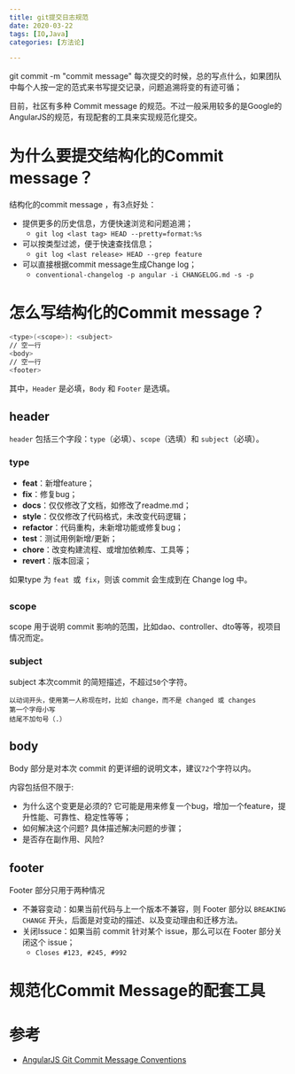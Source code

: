```yaml
---
title: git提交日志规范
date: 2020-03-22
tags: [IO,Java]
categories: [方法论]

---
```


git commit -m "commit message" 每次提交的时候，总的写点什么，如果团队中每个人按一定的范式来书写提交记录，问题追溯将变的有迹可循；

目前，社区有多种 Commit message 的规范。不过一般采用较多的是Google的AngularJS的规范，有现配套的工具来实现规范化提交。

<!-- more -->  

# 为什么要提交结构化的Commit message？

结构化的commit message ，有3点好处：

* 提供更多的历史信息，方便快速浏览和问题追溯；
  * `git log <last tag> HEAD --pretty=format:%s`
* 可以按类型过滤，便于快速查找信息；
  * `git log <last release> HEAD --grep feature`
* 可以直接根据commit message生成Change log；
  * `conventional-changelog -p angular -i CHANGELOG.md -s -p `

# 怎么写结构化的Commit message？

```bash
<type>(<scope>): <subject>
// 空一行
<body>
// 空一行
<footer>
```

其中，`Header` 是必填，`Body` 和 `Footer` 是选填。

## header
`header` 包括三个字段：`type`（必填）、`scope`（选填）和 `subject`（必填）。

### type
* **feat**：新增feature；
*  **fix**：修复bug；
* **docs**：仅仅修改了文档，如修改了readme.md；
* **style**：仅仅修改了代码格式，未改变代码逻辑；
* **refactor**：代码重构，未新增功能或修复bug；
* **test**：测试用例新增/更新；
* **chore**：改变构建流程、或增加依赖库、工具等；
* **revert**：版本回滚；

如果type 为 `feat `或` fix`，则该 commit 会生成到在 Change log 中。

## 

### scope

scope 用于说明 commit 影响的范围，比如dao、controller、dto等等，视项目情况而定。

### subject

subject 本次commit 的简短描述，不超过`50`个字符。

```
以动词开头，使用第一人称现在时，比如 change，而不是 changed 或 changes
第一个字母小写
结尾不加句号（.）
```

## body

Body 部分是对本次 commit 的更详细的说明文本，建议`72`个字符以内。 

内容包括但不限于:
* 为什么这个变更是必须的? 它可能是用来修复一个bug，增加一个feature，提升性能、可靠性、稳定性等等；
* 如何解决这个问题? 具体描述解决问题的步骤；
* 是否存在副作用、风险? 


## footer

Footer 部分只用于两种情况

* 不兼容变动：如果当前代码与上一个版本不兼容，则 Footer 部分以 `BREAKING CHANGE` 开头，后面是对变动的描述、以及变动理由和迁移方法。
* 关闭Issuce：如果当前 commit 针对某个 issue，那么可以在 Footer 部分关闭这个 issue；
  * `Closes #123, #245, #992`



# 规范化Commit Message的配套工具



# 参考

* [AngularJS Git Commit Message Conventions](https://docs.google.com/document/d/1QrDFcIiPjSLDn3EL15IJygNPiHORgU1_OOAqWjiDU5Y/edit#heading=h.greljkmo14y0) 